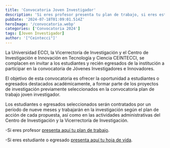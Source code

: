 ```yaml
---
title: 'Convocatoria Joven Investigador'
description: 'Si eres profesor presenta tu plan de trabajo, si eres estudiante presenta tu hoja de vida.'
pubDate: '2024-07-18T01:09:01.514Z'
heroImage: '/convocatoria.webp'
categories: ['Convocatoria 2024']
tags: [Joven Investigador]
author: '["Ceintecci"]'
---
```


La Universidad ECCI, la Vicerrectoría de Investigación y el Centro de Investigación e Innovación en Tecnología y Ciencia CEINTECCI, se complacen en invitar a los estudiantes y recién egresados de la institución a participar en la convocatoria de Jóvenes Investigadores e Innovadores.

El objetivo de esta convocatoria es ofrecer la oportunidad a estudiantes o egresados destacados académicamente, a formar parte de los proyectos de investigación previamente seleccionados en la convocatoria plan de trabajo joven investigador.

Los estudiantes o egresados seleccionados serán contratados por un período de nueve meses y trabajarán en la investigación según el plan de acción de cada propuesta, así como en las actividades administrativas del Centro de Investigación y la Vicerrectoría de Investigación.

-Si eres profesor <a href="https://docs.google.com/forms/d/e/1FAIpQLScHCVYknY0Ho-CVAzZkrX8g0NgEUxgKc5AF9nJiiVDvIOLbrQ/closedform" target="_blank">presenta aquí tu plan de trabajo</a>.

-Si eres estudiante o egresado <a href="https://docs.google.com/forms/d/e/1FAIpQLSe3j5Gy1680FH1hxlbmHtrrjogy_qEVk2zqYQl-98HkFRm7vw/closedform" target="_blank">presenta aquí tu hoja de vida</a>.


